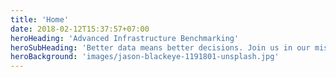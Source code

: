 ```yaml
---
title: 'Home'
date: 2018-02-12T15:37:57+07:00
heroHeading: 'Advanced Infrastructure Benchmarking'
heroSubHeading: 'Better data means better decisions. Join us in our mission to facilitate and promote advanced benchmarking among infrastructure providers'
heroBackground: 'images/jason-blackeye-1191801-unsplash.jpg'
---
```

